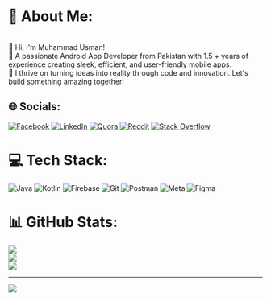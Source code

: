# 💫 About Me:
<br>👋 Hi, I'm Muhammad Usman!  <br>🚀 A passionate Android App Developer from Pakistan with 1.5 +  years of experience creating sleek, efficient, and user-friendly mobile apps.  <br>🌟 I thrive on turning ideas into reality through code and innovation. Let's build something amazing together!


## 🌐 Socials:
[![Facebook](https://img.shields.io/badge/Facebook-%231877F2.svg?logo=Facebook&logoColor=white)](profile.php?id=100004893970393&mibextid=ZbWKwL) [![LinkedIn](https://img.shields.io/badge/LinkedIn-%230077B5.svg?logo=linkedin&logoColor=white)](muhammad-usman-050328222) [![Quora](https://img.shields.io/badge/Quora-%23B92B27.svg?logo=Quora&logoColor=white)](https://quora.com/profile/Muhammad-Usman-10358?ch=10&oid=2835752528&share=fc6ef791&srid=3PXesl&target_type=user) [![Reddit](https://img.shields.io/badge/Reddit-%23FF4500.svg?logo=Reddit&logoColor=white)](droidcoder151) [![Stack Overflow](https://img.shields.io/badge/-Stackoverflow-FE7A16?logo=stack-overflow&logoColor=white)](https://stackoverflow.com/users/22956355/muhammad-usman) 

# 💻 Tech Stack:
![Java](https://img.shields.io/badge/java-%23ED8B00.svg?style=for-the-badge&logo=openjdk&logoColor=white) ![Kotlin](https://img.shields.io/badge/kotlin-%237F52FF.svg?style=for-the-badge&logo=kotlin&logoColor=white) ![Firebase](https://img.shields.io/badge/firebase-%23039BE5.svg?style=for-the-badge&logo=firebase) ![Git](https://img.shields.io/badge/git-%23F05033.svg?style=for-the-badge&logo=git&logoColor=white) ![Postman](https://img.shields.io/badge/Postman-FF6C37?style=for-the-badge&logo=postman&logoColor=white) ![Meta](https://img.shields.io/badge/Meta-%230467DF.svg?style=for-the-badge&logo=Meta&logoColor=white) ![Figma](https://img.shields.io/badge/figma-%23F24E1E.svg?style=for-the-badge&logo=figma&logoColor=white)
# 📊 GitHub Stats:
![](https://github-readme-stats.vercel.app/api?username=muhammaduthman688&theme=dark&hide_border=false&include_all_commits=true&count_private=true)<br/>
![](https://github-readme-streak-stats.herokuapp.com/?user=muhammaduthman688&theme=dark&hide_border=false)<br/>
![](https://github-readme-stats.vercel.app/api/top-langs/?username=muhammaduthman688&theme=dark&hide_border=false&include_all_commits=true&count_private=true&layout=compact)

---
[![](https://visitcount.itsvg.in/api?id=muhammaduthman688&icon=0&color=0)](https://visitcount.itsvg.in)

<!-- Proudly created with GPRM ( https://gprm.itsvg.in ) -->
